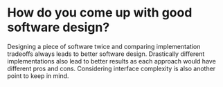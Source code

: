 # How do you come up with good software design?

Designing a piece of software twice and comparing implementation
tradeoffs always leads to better software design. Drastically
different implementations also lead to better results as each
approach would have different pros and cons. Considering interface
complexity is also another point to keep in mind.
